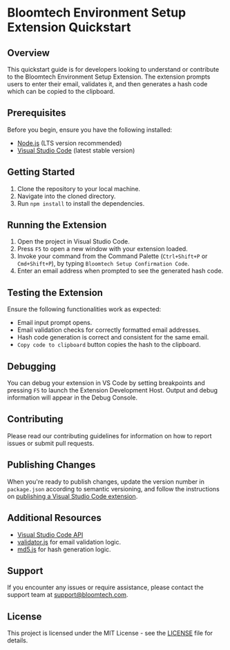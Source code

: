 # Bloomtech Environment Setup Extension Quickstart

## Overview

This quickstart guide is for developers looking to understand or contribute to the Bloomtech Environment Setup Extension. The extension prompts users to enter their email, validates it, and then generates a hash code which can be copied to the clipboard.

## Prerequisites

Before you begin, ensure you have the following installed:
- [Node.js](https://nodejs.org/) (LTS version recommended)
- [Visual Studio Code](https://code.visualstudio.com/) (latest stable version)

## Getting Started

1. Clone the repository to your local machine.
2. Navigate into the cloned directory.
3. Run `npm install` to install the dependencies.

## Running the Extension

1. Open the project in Visual Studio Code.
2. Press `F5` to open a new window with your extension loaded.
3. Invoke your command from the Command Palette (`Ctrl+Shift+P` or `Cmd+Shift+P`), by typing `Bloomtech Setup Confirmation Code`.
4. Enter an email address when prompted to see the generated hash code.

## Testing the Extension

Ensure the following functionalities work as expected:
- Email input prompt opens.
- Email validation checks for correctly formatted email addresses.
- Hash code generation is correct and consistent for the same email.
- `Copy code to clipboard` button copies the hash to the clipboard.

## Debugging

You can debug your extension in VS Code by setting breakpoints and pressing `F5` to launch the Extension Development Host. Output and debug information will appear in the Debug Console.

## Contributing

Please read our contributing guidelines for information on how to report issues or submit pull requests.

## Publishing Changes

When you're ready to publish changes, update the version number in `package.json` according to semantic versioning, and follow the instructions on [publishing a Visual Studio Code extension](https://code.visualstudio.com/api/working-with-extensions/publishing-extension).

## Additional Resources

- [Visual Studio Code API](https://code.visualstudio.com/api/references/vscode-api)
- [validator.js](https://github.com/validatorjs/validator.js) for email validation logic.
- [md5.js](https://github.com/pvorb/node-md5) for hash generation logic.

## Support

If you encounter any issues or require assistance, please contact the support team at [support@bloomtech.com](mailto:academicsupport@bloomtech.com).

## License

This project is licensed under the MIT License - see the [LICENSE](./LICENSE.md) file for details.
